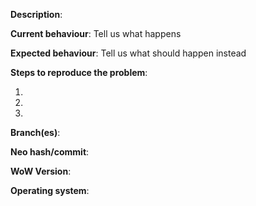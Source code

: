 **Description**:

**Current behaviour**: Tell us what happens

**Expected behaviour**: Tell us what should happen instead

**Steps to reproduce the problem**:

1. 
2. 
3. 

**Branch(es)**:  

**Neo hash/commit**:    

**WoW Version**:

**Operating system**:  

[//]: # (This template is for problem reports, for other type of reports edit it accordingly)
[//]: # (If this is a crash report, include the crashlog with https://gist.github.com/)